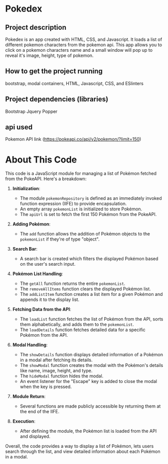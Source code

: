 # Pokedex

## Project description
Pokedex is an app created with HTML, CSS, and Javascript. It loads a list of different pokemon characters from the pokemon api.  This app allows you to click on a pokemon characters name and a small window will pop up to reveal it's image, height, type of pokemon. 

## How to get the project running
bootstrap, modal containers, HTML, Javascript, CSS, and ESlinters

## Project dependencies (libraries)
Bootstrap
Jquery
Popper

## api used
Pokemon API link (https://pokeapi.co/api/v2/pokemon/?limit=150)
# About This Code
This code is a JavaScript module for managing a list of Pokémon fetched from the PokeAPI. Here's a breakdown:

1. **Initialization**:
   - The module `pokemonRepository` is defined as an immediately invoked function expression (IIFE) to provide encapsulation.
   - An empty array `pokemonList` is initialized to store Pokémon.
   - The `apiUrl` is set to fetch the first 150 Pokémon from the PokeAPI.

2. **Adding Pokémon**:
   - The `add` function allows the addition of Pokémon objects to the `pokemonList` if they're of type "object".

3. **Search Bar**:
   - A search bar is created which filters the displayed Pokémon based on the user's search input.

4. **Pokémon List Handling**:
   - The `getAll` function returns the entire `pokemonList`.
   - The `removeAllItems` function clears the displayed Pokémon list.
   - The `addListItem` function creates a list item for a given Pokémon and appends it to the display list.

5. **Fetching Data from the API**:
   - The `loadList` function fetches the list of Pokémon from the API, sorts them alphabetically, and adds them to the `pokemonList`.
   - The `loadDetails` function fetches detailed data for a specific Pokémon from the API.

6. **Modal Handling**:
   - The `showDetails` function displays detailed information of a Pokémon in a modal after fetching its details.
   - The `showModal` function creates the modal with the Pokémon's details like name, image, height, and type.
   - The `hideModal` function hides the modal.
   - An event listener for the "Escape" key is added to close the modal when the key is pressed.

7. **Module Return**:
   - Several functions are made publicly accessible by returning them at the end of the IIFE.

8. **Execution**:
   - After defining the module, the Pokémon list is loaded from the API and displayed.

Overall, the code provides a way to display a list of Pokémon, lets users search through the list, and view detailed information about each Pokémon in a modal.